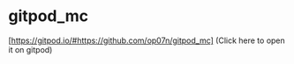 # gitpod_mc

[https://gitpod.io/#https://github.com/op07n/gitpod_mc] (Click here to open it on gitpod)
